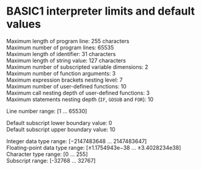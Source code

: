 # BASIC1 interpreter limits and default values  

Maximum length of program line: 255 characters  
Maximum number of program lines: 65535  
Maximum length of identifier: 31 characters  
Maximum length of string value: 127 characters  
Maximum number of subscripted variable dimensions: 2  
Maximum number of function arguments: 3  
Maximum expression brackets nesting level: 7  
Maximum number of user-defined functions: 10  
Maximum call nesting depth of user-defined functions: 3  
Maximum statements nesting depth (`IF`, `GOSUB` and `FOR`): 10  
  
Line number range: [1 ... 65530]  
  
Default subscript lower boundary value: 0  
Default subscript upper boundary value: 10  

Integer data type range: [−2147483648 ... 2147483647]  
Floating-point data type range: [±1.1754943e−38 ... ±3.4028234e38]  
Character type range: [0 ... 255]  
Subscript range: [-32768 ... 32767]  
  